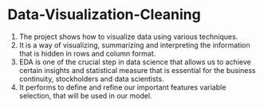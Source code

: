 # Data-Visualization-Cleaning
1. The project shows how to visualize data using various techniques. 
2. It is a way of visualizing, summarizing and interpreting the information that is hidden in rows and column format.
3. EDA is one of the crucial step in data science that allows us to achieve certain insights and statistical measure that is essential for the business continuity, stockholders and data scientists.
4. It performs to define and refine our important features variable selection, that will be used in our model.

